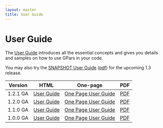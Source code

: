 ```yaml
---
layout: master
title: User Guide
---
```


# User Guide

The [User Guide](http://www.gpars.org/guide/index.html) introduces all the
essential concepts and gives you details and samples on how to use GPars in
your code.

You may also try the [SNAPSHOT User Guide](http://gpars.org/SNAPSHOT/aguide/html5/index.html)
([pdf](http://gpars.org/SNAPSHOT/aguide/pdf/index.pdf)) for the upcoming 1.3 release.

Version | HTML | One-page | PDF
---|---|---|---
1.2.1 GA | [User Guide](http://gpars.org/1.2.1/guide/index.html) | [One Page User Guide](http://gpars.org/1.2.1/guide/guide/single.html) | [PDF](http://gpars.org/1.2.1/guide/gpars-guide-1.2.1.pdf)
1.2.0 GA | [User Guide](http://gpars.org/1.2.0/guide/index.html) | [One Page User Guide](http://gpars.org/1.2.0/guide/guide/single.html) | [PDF](http://gpars.org/1.2.0/guide/gpars-guide-1.2.0.pdf)
1.1.0 GA | [User Guide](http://gpars.org/1.1.0/guide/index.html) | [One Page User Guide](http://gpars.org/1.1.0/guide/guide/single.html) | [PDF](http://gpars.org/1.1.0/guide/gpars-guide-1.1.0.pdf)
1.0.0 GA | [User Guide](http://gpars.org/1.0.0/guide/index.html) | [One Page User Guide](http://gpars.org/1.0.0/guide/guide/single.html) | [PDF](http://gpars.org/1.0.0/guide/gpars-guide-1.0.0.pdf)
